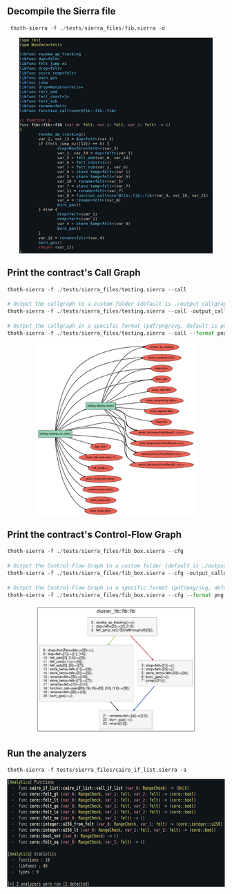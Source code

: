 ## Decompile the Sierra file

```python
 thoth-sierra -f ./tests/sierra_files/fib.sierra -d
```

<p align="center">
    <img src="/doc/images/thoth-sierra/thoth_sierra_decompiler.png" height="500"/>
</p>

## Print the contract's Call Graph 

```python
thoth-sierra -f ./tests/sierra_files/testing.sierra --call

# Output the callgraph to a custom folder (default is ./output_callgraph)
thoth-sierra -f ./tests/sierra_files/testing.sierra --call -output_callgraph_folder ./test 

# Output the callgraph in a specific format (pdf/png/svg, default is pdf)
thoth-sierra -f ./tests/sierra_files/testing.sierra --call --format png
```

<p align="center">
	<img src="/doc/images/thoth-sierra/thoth_sierra_callgraph.png" height="400"/>
</p>

## Print the contract's Control-Flow Graph

```python
thoth-sierra -f ./tests/sierra_files/fib_box.sierra --cfg

# Output the Control-Flow Graph to a custom folder (default is ./output_callgraph)
thoth-sierra -f ./tests/sierra_files/fib_box.sierra --cfg -output_callgraph_folder ./test 

# Output the Control-Flow Graph in a specific format (pdf/png/svg, default is pdf)
thoth-sierra -f ./tests/sierra_files/fib_box.sierra --cfg --format png
```

<p align="center">
	<img src="/doc/images/thoth-sierra/thoth_sierra_cfg.png" height="300"/>
</p>

## Run the analyzers

```
thoth-sierra -f tests/sierra_files/cairo_if_list.sierra -a
```
<p align="center">
	<img src="/doc/images/thoth-sierra/thoth_sierra_analyzers.png" height="250"/>
</p>

